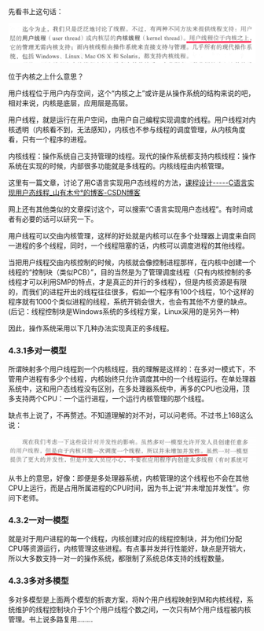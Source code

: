 先看书上这句话：

![](../../assets/2022-10-17-21-40-36-image.png)

位于内核之上什么意思？

用户线程位于用户内存空间，这个“内核之上”或许是从操作系统的结构来说的吧，相对来说，内核是底层，应用层是高层。

用户线程，就是运行在用户空间，由用户自己编程实现调度的线程。用户线程对内核透明（内核看不到，无法感知），内核也不参与线程的调度管理，从内核角度看，只有一个程序的进程。

内核线程：操作系统自己支持管理的线程。现代的操作系统都支持内核线程：操作系统在实现的时候，内部很多功能就是多线程的。内核线程由内核管理。

 这里有一篇文章，讨论了用C语言实现用户态线程的方法，[课程设计-----C语言实现用户态线程_山有木兮°的博客-CSDN博客](https://blog.csdn.net/Wannna/article/details/107118351)

网上还有其他类似的文章探讨这个，可以搜索“C语言实现用户态线程”。有时间或者有必要的话可以研究一下。

用户线程可以交由内核管理，这样的好处就是内核可以在多个处理器上调度来自同一进程的多个线程，同时，一个线程阻塞的话，内核可以调度进程的其他线程。

当把用户线程交由内核控制的时候，内核就会像控制进程那样，在内核中创建一个线程的“控制块（类似PCB）”，目的当然是为了管理调度线程（只有内核控制的多线程才可以利用SMP的特点，才是真正的并行的多线程），但是内核资源是有限的，而我们的进程开出的线程往往很多，假如一个程序有100个线程，10个这样的程序就有1000个类似进程的线程，系统开销会很大，也会有其他不方便的缺点。(后记：线程控制块是Windows系统的多线程方案，Linux采用的是另外一种)

因此，操作系统采用以下几种办法实现真正的多线程。

### 4.3.1多对一模型

所谓映射多个用户线程到一个内核线程，我的理解是这样的：在多对一模式下，不管用户进程有多少个线程，内核始终只允许调度其中的一个线程运行。在单处理器系统中，这和用户态线程没有区别，在多处理器系统中，再多的CPU也没用，顶多支持两个CPU：一个运行进程，一个运行内核管理的那个线程。

缺点书上说了，不再赘述。不知道理解的对不对，可以问老师。不过书上168这么说：

![](../../assets/2022-10-18-08-17-47-image.png)

从书上的意思，好像：即便是多处理器系统，内核管理的这个线程也不会在其他CPU上运行，而是占用所属进程的CPU时间，因为书上说“并未增加并发性”。你问下老师。

### 4.3.2一对一模型

就是对于用户进程的每一个线程，内核创建对应的线程控制块，并为他们分配CPU等资源运行，内核管理这些进程。有点事并发并行性能好，缺点是开销大，所以大多数支持一对一的操作系统，都限制了系统总体支持的线程数量。

### 4.3.3多对多模型

多对多模型是上面两个模型的折衷方案，将N个用户线程映射到M和内核线程，系统维护的线程控制块介于1个个用户线程个数之间，一次只有M个用户线程被内核管理。书上说多路复用........
